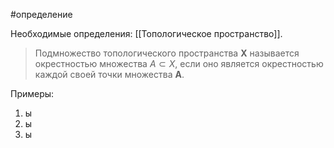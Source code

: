 #определение 

Необходимые определения: [[Топологическое пространство]].

>Подмножество топологического пространства **X** называется окрестностью множества $A\subset X$, если оно является окрестностью каждой своей точки множества **A**.

Примеры:
1) ы
2) ы
3) ы